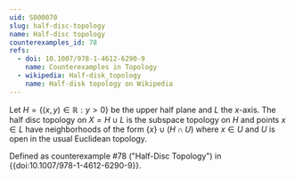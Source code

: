 ```yaml
---
uid: S000070
slug: half-disc-topology
name: Half-disc topology
counterexamples_id: 78
refs:
  - doi: 10.1007/978-1-4612-6290-9 
    name: Counterexamples in Topology
  - wikipedia: Half-disk_topology
    name: Half-disk topology on Wikipedia
---
```

Let $H = \{(x,y) \in \mathbb{R} : y>0\}$ be the upper half plane and $L$ the $x$-axis. The half disc topology on $X = H \cup L$ is the subspace topology on $H$ and points $x \in L$ have neighborhoods of the form $\{x\} \cup (H \cap U)$ where $x \in U$ and $U$ is open in the usual Euclidean topology.

Defined as counterexample #78 ("Half-Disc Topology")
in {{doi:10.1007/978-1-4612-6290-9}}.
